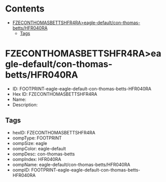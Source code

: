 



Contents
========

* [FZECONTHOMASBETTSHFR4RA>eagle-default/con-thomas-betts/HFR040RA](#fzeconthomasbettshfr4raeagle-defaultcon-thomas-bettshfr040ra)
	* [Tags](#tags)

# FZECONTHOMASBETTSHFR4RA>eagle-default/con-thomas-betts/HFR040RA

- ID: FOOTPRINT-eagle-eagle-default-con-thomas-betts-HFR040RA
- Hex ID: FZECONTHOMASBETTSHFR4RA
- Name: 
- Description: 

## Tags

- hexID: FZECONTHOMASBETTSHFR4RA
- oompType: FOOTPRINT
- oompSize: eagle
- oompColor: eagle-default
- oompDesc: con-thomas-betts
- oompIndex: HFR040RA
- oompName: eagle-default/con-thomas-betts/HFR040RA
- oompID: FOOTPRINT-eagle-eagle-default-con-thomas-betts-HFR040RA
